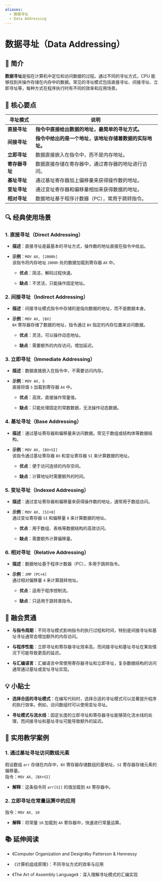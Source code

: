 ```yaml
---
aliases:
  - 数据寻址
  - Data Addressing
---
```


# 数据寻址（Data Addressing）

## 📌 简介

**数据寻址**是指在计算机中定位和访问数据的过程。通过不同的寻址方式，CPU 能够找到并操作存储在内存中的数据。常见的寻址模式包括直接寻址、间接寻址、立即寻址等，每种方式在程序执行时有不同的效率和应用场景。

## 🧠 核心要点

| 寻址模式      | 说明                             |
| --------- | ------------------------------ |
| **直接寻址**  | **指令中直接给出数据的地址，最简单的寻址方式。**     |
| **间接寻址**  | **指令中给出的是一个地址，该地址存储着数据的实际地址。** |
| **立即寻址**  | 数据直接嵌入在指令中，而不是内存地址。            |
| **寄存器寻址** | 数据直接存储在寄存器中，通过寄存器的地址进行访问。      |
| **基址寻址**  | 通过基址寄存器加上偏移量来获得操作数的地址。         |
| **变址寻址**  | 通过变址寄存器和偏移量相加来获得数据的地址。         |
| **相对寻址**  | 数据地址基于程序计数器（PC），常用于跳转指令。       |

## 🔍 经典使用场景

### 1. **直接寻址（Direct Addressing）**

- **描述**：直接寻址是最基本的寻址方式，操作数的地址直接在指令中给出。
    
- **示例**：`MOV AX, [2000h]`  
    该指令将内存地址 `2000h` 处的数据加载到寄存器 `AX` 中。
    
    - **优点**：简洁，解码过程快速。
        
    - **缺点**：不灵活，只能操作固定地址。
        

### 2. **间接寻址（Indirect Addressing）**

- **描述**：间接寻址模式指令中存储的是指向数据的地址，而不是数据本身。
    
- **示例**：`MOV AX, [BX]`  
    `BX` 寄存器存储了数据的地址，指令通过 `BX` 指定的内存位置来访问数据。
    
    - **优点**：灵活，可以操作动态地址。
        
    - **缺点**：需要额外的内存访问，增加延迟。
        

### 3. **立即寻址（Immediate Addressing）**

- **描述**：数据直接嵌入在指令中，不需要访问内存。
    
- **示例**：`MOV AX, 5`  
    直接将值 `5` 加载到寄存器 `AX` 中。
    
    - **优点**：高效，直接操作常量值。
        
    - **缺点**：只能处理固定的常数数据，无法操作动态数据。
        

### 4. **基址寻址（Base Addressing）**

- **描述**：通过基址寄存器和偏移量来访问数据。常见于数组或结构体等数据结构。
    
- **示例**：`MOV AX, [BX+SI]`  
    该指令通过基址寄存器 `BX` 和变址寄存器 `SI` 来计算数据的地址。
    
    - **优点**：便于访问连续的内存空间。
        
    - **缺点**：计算地址时需要额外的时间。
        

### 5. **变址寻址（Indexed Addressing）**

- **描述**：通过变址寄存器和偏移量来获得操作数的地址，通常用于数组访问。
    
- **示例**：`MOV AX, [SI+8]`  
    通过变址寄存器 `SI` 和偏移量 `8` 来计算数据的地址。
    
    - **优点**：用于数组、表格等数据结构的高效访问。
        
    - **缺点**：需要额外计算偏移量。
        

### 6. **相对寻址（Relative Addressing）**

- **描述**：数据地址基于程序计数器（PC），多用于跳转指令。
    
- **示例**：`JMP [PC+4]`  
    通过相对偏移量 `4` 来计算跳转地址。
    
    - **优点**：适用于程序控制流。
        
    - **缺点**：只适用于跳转类指令。
        

## 🔗 融会贯通

- **与指令周期**：不同寻址模式影响指令的执行过程和时间，特别是间接寻址和基址寻址通常会增加额外的内存访问。
    
- **与程序性能**：立即寻址和寄存器寻址效率高，而间接寻址和基址寻址在某些情况下可能导致更高的延迟。
    
- **与汇编语言**：汇编语言中常使用寄存器寻址和立即寻址，复杂数据结构的访问通常通过基址或变址寻址实现。
    

## 💡 小贴士

- **选择合适的寻址模式**：在编写代码时，选择合适的寻址模式可以显著提升程序的执行效率。例如，访问数组时可以使用变址寻址。
    
- **寻址模式与流水线**：固定长度的立即寻址和寄存器寻址能够简化流水线的处理，而间接寻址和基址寻址可能导致额外的延迟。
    

## 🧪 实用教学案例

### 1. **通过基址寻址访问数组元素**

假设数组 `arr` 存储在内存中，`BX` 寄存器存储数组的基地址，`SI` 寄存器存储元素的偏移量。  
指令：`MOV AX, [BX+SI]`

- **解释**：这条指令将 `arr[SI]` 的值加载到 `AX` 寄存器中。
    

### 2. **立即寻址在常量运算中的应用**

指令：`MOV AX, 10`

- **解释**：将常量 `10` 加载到 `AX` 寄存器中，快速进行常量运算。
    

## 📚 延伸阅读

- 《Computer Organization and Design》by Patterson & Hennessy
    
- 《计算机组成原理》：不同寻址方式的效率与应用
    
- 《The Art of Assembly Language》：深入理解寻址模式的汇编实现
    
